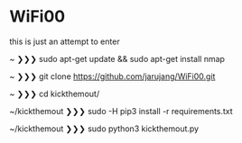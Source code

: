 # WiFi00
this is just an attempt to enter


~ ❯❯❯ sudo apt-get update && sudo apt-get install nmap

~ ❯❯❯ git clone https://github.com/jarujang/WiFi00.git

~ ❯❯❯ cd kickthemout/

~/kickthemout ❯❯❯ sudo -H pip3 install -r requirements.txt

~/kickthemout ❯❯❯ sudo python3 kickthemout.py

